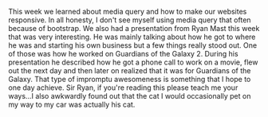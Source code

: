 This week we learned about media query and how to make our websites responsive.
In all honesty, I don't see myself using media query that often because of bootstrap.
We also had a presentation from Ryan Mast this week that was very interesting. He was mainly talking about how he got to where he was and starting his own business but a few things really stood out. One of those was how he worked on Guardians of the Galaxy 2. During his presentation he described how he got a phone call to work on a movie, flew out the next day and then later on realized that it was for Guardians of the Galaxy. That type of impromptu awesomeness is something that I hope to one day achieve. Sir Ryan, if you're reading this please teach me your ways...I also awkwardly found out that the cat I would occasionally pet on my way to my car was actually his cat.
